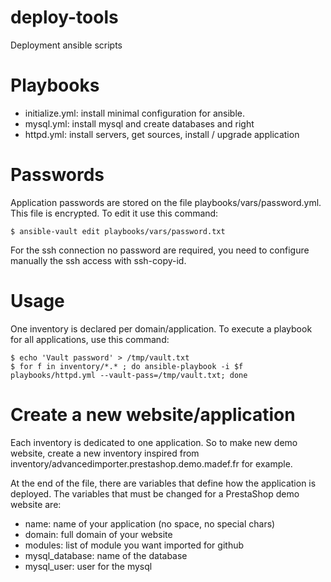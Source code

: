 # deploy-tools
Deployment ansible scripts

# Playbooks
* initialize.yml: install minimal configuration for ansible.
* mysql.yml: install mysql and create databases and right
* httpd.yml: install servers, get sources, install / upgrade application

# Passwords
Application passwords are stored on the file playbooks/vars/password.yml. This file is encrypted. To edit it use this command:
```
$ ansible-vault edit playbooks/vars/password.txt
```

For the ssh connection no password are required, you need to configure manually the ssh access with ssh-copy-id.

# Usage

One inventory is declared per domain/application. To execute a playbook for all applications, use this command:
```
$ echo 'Vault password' > /tmp/vault.txt
$ for f in inventory/*.* ; do ansible-playbook -i $f playbooks/httpd.yml --vault-pass=/tmp/vault.txt; done
```

# Create a new website/application

Each inventory is dedicated to one application. So to make new demo website, create a new inventory inspired from inventory/advancedimporter.prestashop.demo.madef.fr for example.

At the end of the file, there are variables that define how the application is deployed. The variables that must be changed for a PrestaShop demo website are:
* name: name of your application (no space, no special chars)
* domain: full domain of your website
* modules: list of module you want imported for github
* mysql_database: name of the database
* mysql_user: user for the mysql

